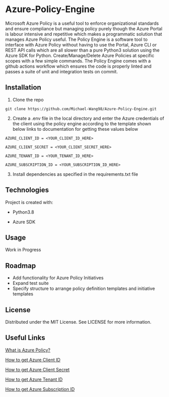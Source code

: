 # Azure-Policy-Engine

Microsoft Azure Policy is a useful tool to enforce organizational standards and ensure compliance but managing policy purely though the Azure Portal is labour intensive and repetitive which makes a programmatic solution that manages Azure Policy useful. The Policy Engine is a software tool to interface with Azure Policy without having to use the Portal, Azure CLI or REST API calls which are all slower than a pure Python3 solution using the Azure SDK for Python. Create/Manage/Delete Azure Policies at specific scopes with a few simple commands. The Policy Engine comes with a github actions workflow which ensures the code is properly linted and passes a suite of unit and integration tests on commit.

## Installation

1. Clone the repo
```
git clone https://github.com/Michael-Wang98/Azure-Policy-Engine.git
```
2. Create a .env file in the local directory and enter the Azure credentials of the client using the policy engine according to the template shown below links to documentation for getting these values below

```
AZURE_CLIENT_ID = <YOUR_CLIENT_ID_HERE>

AZURE_CLIENT_SECRET = <YOUR_CLIENT_SECRET_HERE>

AZURE_TENANT_ID = <YOUR_TENANT_ID_HERE>

AZURE_SUBSCRIPTION_ID = <YOUR_SUBSCRIPTION_ID_HERE>
```

3. Install dependencies as specified in the requirements.txt file 

## Technologies
Project is created with:

* Python3.8

* Azure SDK

## Usage

Work in Progress

## Roadmap

- Add functionality for Azure Policy Initiatives
- Expand test suite
- Specify structure to arrange policy definition templates and initiative templates

## License
Distributed under the MIT License. See LICENSE for more information.

## Useful Links

[What is Azure Policy?](https://docs.microsoft.com/en-us/azure/governance/policy/overview)

[How to get Azure Client ID](https://docs.microsoft.com/en-us/azure/storage/common/storage-auth-aad-app?tabs=dotnet#register-your-application-with-an-azure-ad-tenant)

[How to get Azure Client Secret](https://docs.microsoft.com/en-us/azure/storage/common/storage-auth-aad-app?tabs=dotnet#create-a-client-secret)

[How to get Azure Tenant ID](https://docs.microsoft.com/en-us/azure/active-directory/fundamentals/active-directory-how-to-find-tenant)

[How to get Azure Subscription ID](https://docs.microsoft.com/en-us/azure/media-services/latest/setup-azure-subscription-how-to?tabs=portal)

